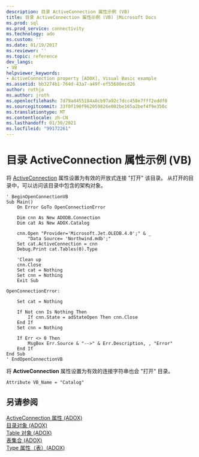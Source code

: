 ```yaml
---
description: 目录 ActiveConnection 属性示例 (VB)
title: 目录 ActiveConnection 属性示例 (VB) |Microsoft Docs
ms.prod: sql
ms.prod_service: connectivity
ms.technology: ado
ms.custom: ''
ms.date: 01/19/2017
ms.reviewer: ''
ms.topic: reference
dev_langs:
- VB
helpviewer_keywords:
- ActiveConnection property [ADOX], Visual Basic example
ms.assetid: bb3274b1-764d-43a7-a49f-ef55680ecd26
author: rothja
ms.author: jroth
ms.openlocfilehash: 7d79ad455184a8cb97a92c7dcc458e7fff2eddf0
ms.sourcegitcommit: 33f0f190f962059826e002be165a2bef4f9e350c
ms.translationtype: MT
ms.contentlocale: zh-CN
ms.lasthandoff: 01/30/2021
ms.locfileid: "99172261"
---
```

# <a name="catalog-activeconnection-property-example-vb"></a>目录 ActiveConnection 属性示例 (VB)
将 [ActiveConnection](./activeconnection-property-adox.md) 属性设置为有效的开放式连接 "打开" 该目录。 从打开的目录中，可以访问该目录中包含的架构对象。  
  
```  
' BeginOpenConnectionVB  
Sub Main()  
    On Error GoTo OpenConnectionError  
  
    Dim cnn As New ADODB.Connection  
    Dim cat As New ADOX.Catalog  
  
    cnn.Open "Provider='Microsoft.Jet.OLEDB.4.0';" & _  
        "Data Source= 'Northwind.mdb';"  
    Set cat.ActiveConnection = cnn  
    Debug.Print cat.Tables(0).Type  
  
    'Clean up  
    cnn.Close  
    Set cat = Nothing  
    Set cnn = Nothing  
    Exit Sub  
  
OpenConnectionError:  
  
    Set cat = Nothing  
  
    If Not cnn Is Nothing Then  
        If cnn.State = adStateOpen Then cnn.Close  
    End If  
    Set cnn = Nothing  
  
    If Err <> 0 Then  
        MsgBox Err.Source & "-->" & Err.Description, , "Error"  
    End If  
End Sub  
' EndOpenConnectionVB  
```  
  
 将 **ActiveConnection** 属性设置为有效的连接字符串也会 "打开" 目录。  
  
```  
Attribute VB_Name = "Catalog"  
```  
  
## <a name="see-also"></a>另请参阅  
 [ActiveConnection 属性 (ADOX) ](./activeconnection-property-adox.md)   
 [目录对象 (ADOX) ](./catalog-object-adox.md)   
 [Table 对象 (ADOX) ](./table-object-adox.md)   
 [表集合 (ADOX) ](./tables-collection-adox.md)   
 [Type 属性（表）(ADOX)](./type-property-table-adox.md)
